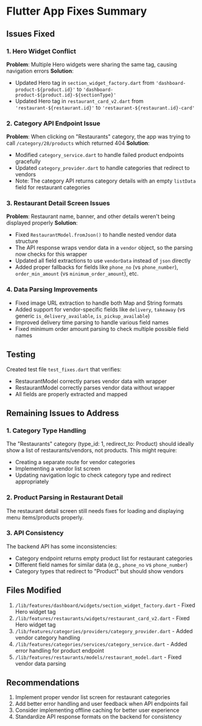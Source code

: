# Flutter App Fixes Summary

## Issues Fixed

### 1. Hero Widget Conflict
**Problem**: Multiple Hero widgets were sharing the same tag, causing navigation errors
**Solution**: 
- Updated Hero tag in `section_widget_factory.dart` from `'dashboard-product-${product.id}'` to `'dashboard-product-${product.id}-${sectionType}'`
- Updated Hero tag in `restaurant_card_v2.dart` from `'restaurant-${restaurant.id}'` to `'restaurant-${restaurant.id}-card'`

### 2. Category API Endpoint Issue
**Problem**: When clicking on "Restaurants" category, the app was trying to call `/category/28/products` which returned 404
**Solution**: 
- Modified `category_service.dart` to handle failed product endpoints gracefully
- Updated `category_provider.dart` to handle categories that redirect to vendors
- Note: The category API returns category details with an empty `listData` field for restaurant categories

### 3. Restaurant Detail Screen Issues
**Problem**: Restaurant name, banner, and other details weren't being displayed properly
**Solution**: 
- Fixed `RestaurantModel.fromJson()` to handle nested vendor data structure
- The API response wraps vendor data in a `vendor` object, so the parsing now checks for this wrapper
- Updated all field extractions to use `vendorData` instead of `json` directly
- Added proper fallbacks for fields like `phone_no` (vs `phone_number`), `order_min_amount` (vs `minimum_order_amount`), etc.

### 4. Data Parsing Improvements
- Fixed image URL extraction to handle both Map and String formats
- Added support for vendor-specific fields like `delivery`, `takeaway` (vs generic `is_delivery_available`, `is_pickup_available`)
- Improved delivery time parsing to handle various field names
- Fixed minimum order amount parsing to check multiple possible field names

## Testing
Created test file `test_fixes.dart` that verifies:
- RestaurantModel correctly parses vendor data with wrapper
- RestaurantModel correctly parses vendor data without wrapper
- All fields are properly extracted and mapped

## Remaining Issues to Address

### 1. Category Type Handling
The "Restaurants" category (type_id: 1, redirect_to: Product) should ideally show a list of restaurants/vendors, not products. This might require:
- Creating a separate route for vendor categories
- Implementing a vendor list screen
- Updating navigation logic to check category type and redirect appropriately

### 2. Product Parsing in Restaurant Detail
The restaurant detail screen still needs fixes for loading and displaying menu items/products properly.

### 3. API Consistency
The backend API has some inconsistencies:
- Category endpoint returns empty product list for restaurant categories
- Different field names for similar data (e.g., `phone_no` vs `phone_number`)
- Category types that redirect to "Product" but should show vendors

## Files Modified
1. `/lib/features/dashboard/widgets/section_widget_factory.dart` - Fixed Hero widget tag
2. `/lib/features/restaurants/widgets/restaurant_card_v2.dart` - Fixed Hero widget tag
3. `/lib/features/categories/providers/category_provider.dart` - Added vendor category handling
4. `/lib/features/categories/services/category_service.dart` - Added error handling for product endpoint
5. `/lib/features/restaurants/models/restaurant_model.dart` - Fixed vendor data parsing

## Recommendations
1. Implement proper vendor list screen for restaurant categories
2. Add better error handling and user feedback when API endpoints fail
3. Consider implementing offline caching for better user experience
4. Standardize API response formats on the backend for consistency